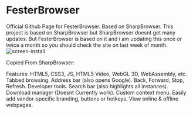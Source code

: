 # FesterBrowser
Official Github Page for FesterBrowser. Based on SharpBrowser.
This project is based on SharpBrowser but SharpBrowser doesnt get many updates. But FesterBrowser is based on it and i am updating this once or twice a month so you should check the site on last week of month.
<img src="[/ChrisTitusTech/winutil/raw/test-2023-11-15/screen-install.png](https://github.com/Jimputinfn/FesterBrowser/blob/main/photo.png)" alt="screen-install" style="max-width: 100%;">

Copied From SharpBrowser:

Features: 
HTML5, CSS3, JS, HTML5 Video, WebGL 3D, WebAssembly, etc.
Tabbed browsing.
Address bar (also opens Google).
Back, Forward, Stop, Refresh.
Developer tools.
Search bar (also highlights all instances).
Download manager (Doesnt Currently work).
Custom context menu.
Easily add vendor-specific branding, buttons or hotkeys.
View online & offline webpages.
